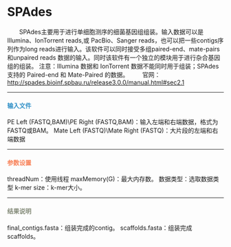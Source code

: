 # SPAdes
　　SPAdes主要用于进行单细胞测序的细菌基因组组装。输入数据可以是 Illumina、IonTorrent reads,或 PacBio、Sanger reads，也可以把一些contigs序列作为long reads进行输入。该软件可以同时接受多组paired-end、mate-pairs和unpaired reads 数据的输入。同时该软件有一个独立的模块用于进行杂合基因组的组装。
  注意：Illumina 数据和 IonTorrent 数据不能同时用于组装；SPAdes 支持的 Paired-end 和 Mate-Paired 的数据。
　　官网：http://spades.bioinf.spbau.ru/release3.0.0/manual.html#sec2.1
***
#### **<i class="fa fa-dot-circle-o" aria-hidden="true" style="color:#3090C7"></i><span style="color:#3090C7"> 输入文件**
PE Left (FASTQ,BAM)\PE Right (FASTQ,BAM)：输入左端和右端数据，格式为FASTQ或BAM。
Mate Left (FASTQ)\Mate Right (FASTQ)：大片段的左端和右端数据

***
#### **<i class="fa fa-cog" aria-hidden="true" style="color:#F88158"></i> <span style="color:#F88158">参数设置**
threadNum：使用线程
maxMemory(G)：最大内存数。
数据类型：选取数据类型
k-mer size：k-mer大小。


***
#### **<i class="fa fa-file-text" aria-hidden="true" style="color:#848b79"></i><span style="color:#848b79"> 结果说明**
final_contigs.fasta：组装完成的contig。
scaffolds.fasta：组装完成scaffolds。